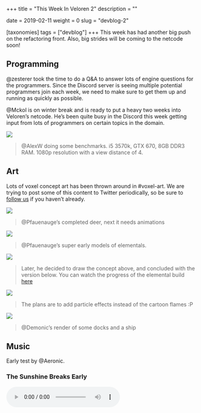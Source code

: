 +++
title = "This Week In Veloren 2"
description = ""

date = 2019-02-11
weight = 0
slug = "devblog-2"

[taxonomies]
tags = ["devblog"]
+++
This week has had another big push on the refactoring front. Also, big strides will be coming to the netcode soon!

## Programming
@zesterer took the time to do a Q&A to answer lots of engine questions for the programmers. Since the Discord server is seeing multiple potential programmers join each week, we need to make sure to get them up and running as quickly as possible.

@Mckol is on winter break and is ready to put a heavy two weeks into Veloren’s netcode. He’s been quite busy in the Discord this week getting input from lots of programmers on certain topics in the domain.

<img src="https://cdn.discordapp.com/attachments/460500916085456927/544295220334952479/voxygen.PNG"/>

> @AlexW doing some benchmarks. i5 3570k, GTX 670, 8GB DDR3 RAM. 1080p resolution with a view distance of 4.

## Art

Lots of voxel concept art has been thrown around in #voxel-art. We are trying to post some of this content to Twitter periodically, so be sure to [follow us](https://twitter.com/velorenproject) if you haven’t already.

<img src="https://cdn.discordapp.com/attachments/449660795857403905/544450900505395208/unknown.png"/>

> @Pfauenauge’s completed deer, next it needs animations

<img src="https://cdn.discordapp.com/attachments/449660795857403905/543158945934606337/unknown.png"/>

> @Pfauenauge’s super early models of elementals.

<img src="https://cdn.discordapp.com/attachments/450039871650660374/543520824750112768/SzKL5RmsGT-zGJoBCNRzYGH_edjyDUcsWaPYpWrsoQxklYUFuyv-yMH_QSWm1e1HtfSpxUobMo5HGIH6lkM5fr3vENe2HqBR7YSX.png"/>

> Later, he decided to draw the concept above, and concluded with the version below. You can watch the progress of the elemental build [here](https://www.twitch.tv/videos/376656222)

<img src="https://cdn.discordapp.com/attachments/449660795857403905/543748964382539786/unknown.png"/>

> The plans are to add particle effects instead of the cartoon flames :P

<img src="https://cdn.discordapp.com/attachments/523568428905398283/543507549790535710/unknown.png"/>

> @Demonic’s render of some docks and a ship

## Music

Early test by @Aeronic.


### The Sunshine Breaks Early
<audio controls>
  <source src="https://cdn.discordapp.com/attachments/449655372618137618/543197446310985728/The_Sunshine_Breaks_Early_Test.ogg" type="audio/ogg">
Your browser does not support the audio element.
</audio>